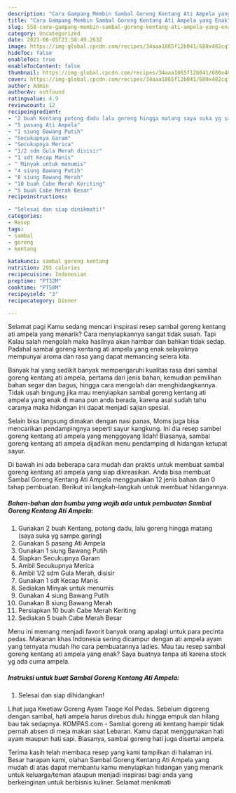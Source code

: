 ```yaml
---
description: "Cara Gampang Membin Sambal Goreng Kentang Ati Ampela yang Enak"
title: "Cara Gampang Membin Sambal Goreng Kentang Ati Ampela yang Enak"
slug: 558-cara-gampang-membin-sambal-goreng-kentang-ati-ampela-yang-enak
category: Uncategorized
date: 2023-06-05T23:58:49.263Z
image: https://img-global.cpcdn.com/recipes/34aaa1865f12b041/680x482cq70/sambal-goreng-kentang-ati-ampela-foto-resep-utama.jpg
hideToc: false
enableToc: true
enableTocContent: false
thumbnail: https://img-global.cpcdn.com/recipes/34aaa1865f12b041/680x482cq70/sambal-goreng-kentang-ati-ampela-foto-resep-utama.jpg
cover: https://img-global.cpcdn.com/recipes/34aaa1865f12b041/680x482cq70/sambal-goreng-kentang-ati-ampela-foto-resep-utama.jpg
author: Admin
authorAv: notfound
ratingvalue: 4.9
reviewcount: 12
recipeingredient:
- "2 buah Kentang potong dadu lalu goreng hingga matang saya suka yg sampe garing"
- "5 pasang Ati Ampela"
- "1 siung Bawang Putih"
- "Secukupnya Garam"
- "Secukupnya Merica"
- "1/2 sdm Gula Merah disisir"
- "1 sdt Kecap Manis"
- " Minyak untuk menumis"
- "4 siung Bawang Putih"
- "8 siung Bawang Merah"
- "10 buah Cabe Merah Keriting"
- "5 buah Cabe Merah Besar"
recipeinstructions:

- "Selesai dan siap dinikmati!"
categories:
- Resep
tags:
- sambal
- goreng
- kentang

katakunci: sambal goreng kentang 
nutrition: 295 calories
recipecuisine: Indonesian
preptime: "PT32M"
cooktime: "PT58M"
recipeyield: "3"
recipecategory: Dinner

---
```



Selamat pagi Kamu sedang mencari inspirasi resep sambal goreng kentang ati ampela yang menarik? Cara menyiapkannya sangat tidak susah. Tapi Kalau salah mengolah maka hasilnya akan hambar dan bahkan tidak sedap. Padahal sambal goreng kentang ati ampela yang enak selayaknya mempunyai aroma dan rasa yang dapat memancing selera kita.


Banyak hal yang sedikit banyak mempengaruhi kualitas rasa dari sambal goreng kentang ati ampela, pertama dari jenis bahan, kemudian pemilihan bahan segar dan bagus, hingga cara mengolah dan menghidangkannya. Tidak usah bingung jika mau menyiapkan sambal goreng kentang ati ampela yang enak di mana pun anda berada, karena asal sudah tahu caranya maka hidangan ini dapat menjadi sajian spesial.

Selain bisa langsung dimakan dengan nasi panas, Moms juga bisa mencarikan pendampingnya seperti sayur kangkung. Ini dia resep sambel goreng kentang ati ampela yang menggoyang lidah! Biasanya, sambal goreng kentang ati ampela dijadikan menu pendamping di hidangan ketupat sayur.


Di bawah ini ada beberapa cara mudah dan praktis untuk membuat sambal goreng kentang ati ampela yang siap dikreasikan. Anda bisa membuat Sambal Goreng Kentang Ati Ampela menggunakan 12 jenis bahan dan 0 tahap pembuatan. Berikut ini langkah-langkah untuk membuat hidangannya.

<!--inarticleads1-->

##### Bahan-bahan dan bumbu yang wajib ada untuk pembuatan Sambal Goreng Kentang Ati Ampela:

1. Gunakan 2 buah Kentang, potong dadu, lalu goreng hingga matang (saya suka yg sampe garing)
1. Gunakan 5 pasang Ati Ampela
1. Gunakan 1 siung Bawang Putih
1. Siapkan Secukupnya Garam
1. Ambil Secukupnya Merica
1. Ambil 1/2 sdm Gula Merah, disisir
1. Gunakan 1 sdt Kecap Manis
1. Sediakan  Minyak untuk menumis
1. Gunakan 4 siung Bawang Putih
1. Gunakan 8 siung Bawang Merah
1. Persiapkan 10 buah Cabe Merah Keriting
1. Sediakan 5 buah Cabe Merah Besar


Menu ini memang menjadi favorit banyak orang apalagi untuk para pecinta pedas. Makanan khas Indonesia sering dicampur dengan ati ampela ayam yang ternyata mudah lho cara pembuatannya ladies. Mau tau resep sambal goreng kentang ati ampela yang enak? Saya buatnya tanpa ati karena stock yg ada cuma ampela. 

<!--inarticleads2-->

##### Instruksi untuk buat Sambal Goreng Kentang Ati Ampela:


1. Selesai dan siap dihidangkan!

Lihat juga Kwetiaw Goreng Ayam Taoge Kol Pedas. Sebelum digoreng dengan sambal, hati ampela harus direbus dulu hingga empuk dan hilang bau tak sedapnya. KOMPAS.com - Sambal goreng ati kentang hampir tidak pernah absen di meja makan saat Lebaran. Kamu dapat menggunakan hati ayam maupun hati sapi. Biasanya, sambal goreng hati juga disertai ampela. 

Terima kasih telah membaca resep yang kami tampilkan di halaman ini. Besar harapan kami, olahan Sambal Goreng Kentang Ati Ampela yang mudah di atas dapat membantu kamu menyiapkan hidangan yang menarik untuk keluarga/teman ataupun menjadi inspirasi bagi anda yang berkeinginan untuk berbisnis kuliner. Selamat menikmati
